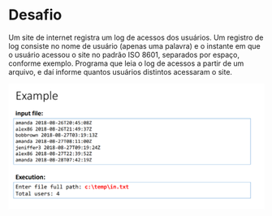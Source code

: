 # Desafio

<p>Um site de internet registra um log de acessos dos usuários. Um
registro de log consiste no nome de usuário (apenas uma palavra) e o
instante em que o usuário acessou o site no padrão ISO 8601,
separados por espaço, conforme exemplo. Programa que leia
o log de acessos a partir de um arquivo, e daí informe quantos usuários
distintos acessaram o site.</p>

<img src="example.png">